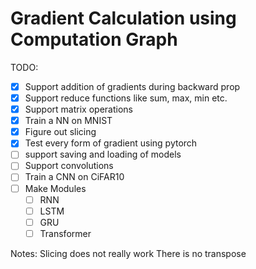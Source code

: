 # Gradient Calculation using Computation Graph


TODO:
- [x] Support addition of gradients during backward prop  
- [x] Support reduce functions like sum, max, min etc.
- [x] Support matrix operations
- [x] Train a NN on MNIST 
- [x] Figure out slicing
- [x] Test every form of gradient using pytorch
- [ ] support saving and loading of models
- [ ] Support convolutions
- [ ] Train a CNN on CiFAR10
- [ ] Make Modules
    - [ ] RNN
    - [ ] LSTM
    - [ ] GRU
    - [ ] Transformer

Notes:
Slicing does not really work
There is no transpose